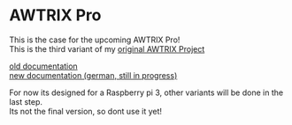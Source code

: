 # AWTRIX Pro
 This is the case for the upcoming AWTRIX Pro!  
This is the third variant of my [original AWTRIX Project](https://www.thingiverse.com/thing:2791276)  

[old documentation](https://docs.blueforcer.de/#/v2/README)  
[new documentation (german, still in progress)](https://awtrix.github.io/AWTRIX2.0-Docs_Beta/#/de-de/)
  
 For now its designed for a Raspberry pi 3, other variants will be done in the last step.  
 Its not the final version, so dont use it yet!  
